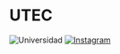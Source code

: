 # UTEC
![Universidad](https://raw.githubusercontent.com/kato420/UTEC/main/mel.jpg)
[![Instagram](https://img.shields.io/badge/Instagram-@kato420_0-E4405F?style=for-the-badge&logo=instagram&logoColor=white&labelColor=101010)](https://instagram.com/kato420_0)
